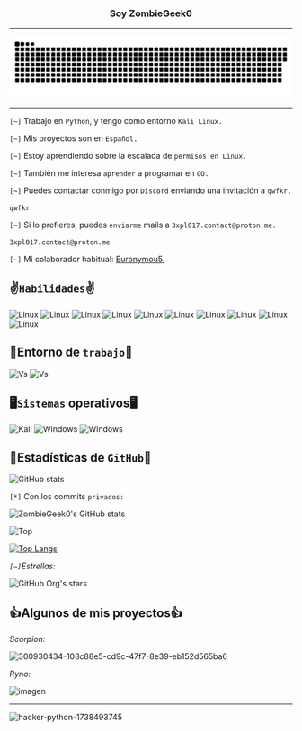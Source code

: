 <center><h3>Soy ZombieGeek0</h3></center>

<hr>

<img src="animation.svg" href="animation.svg">

<hr>

`[~]` Trabajo en `Python`, y tengo como entorno `Kali Linux.`

`[~]` Mis proyectos son en `Español.`

`[~]` Estoy aprendiendo sobre la escalada de `permisos en Linux.`

`[~]` También me interesa `aprender` a programar en `GO.`

`[~]` Puedes contactar conmigo por `Discord` enviando una invitación a `qwfkr.`

    qwfkr

`[~]` Si lo prefieres, puedes `enviarme` mails a `3xpl017.contact@proton.me.`

    3xpl017.contact@proton.me

`[~]` Mi colaborador habitual: <a href="https://www.github.com/Euronymou5">Euronymou5.<a>

## ✌️`Habilidades`✌️

![Linux](https://img.shields.io/badge/Debian-FCC624?style=for-the-badge&logo=linux&logoColor=black)
![Linux](https://img.shields.io/badge/VSCode-FCC624?style=for-the-badge&logo=visual%20studio%20code&logoColor=black)
![Linux](https://img.shields.io/badge/Python-FCC624?style=for-the-badge&logo=python&logoColor=black)
![Linux](https://img.shields.io/badge/Bash-FCC624?style=for-the-badge&logo=linux&logoColor=black)
![Linux](https://img.shields.io/badge/Batch-FCC624?style=for-the-badge&logo=windows&logoColor=black)
![Linux](https://img.shields.io/badge/VBS-FCC624?style=for-the-badge&logo=vbs&logoColor=black)
![Linux](https://img.shields.io/badge/GitHub-FCC624?style=for-the-badge&logo=github&logoColor=black)
![Linux](https://img.shields.io/badge/Markdown-FCC624?style=for-the-badge&logo=markdown&logoColor=black)
![Linux](https://img.shields.io/badge/HTML-FCC624?style=for-the-badge&logo=html&logoColor=black)
![Linux](https://img.shields.io/badge/CSS-FCC624?style=for-the-badge&logo=css&logoColor=black)


## 🤔Entorno de `trabajo`🤔
![Vs](https://img.shields.io/badge/Visual_Studio_Code-0078D4?style=for-the-badge&logo=visual%20studio%20code&logoColor=white)
![Vs](https://img.shields.io/badge/Windows_Notepad-0078D4?style=for-the-badge&logo=notepad&logoColor=white)

## 🖥️`Sistemas` operativos🖥️
![Kali](https://img.shields.io/badge/Kali_Linux-?style=for-the-badge&logo=kali-linux&logoColor=white)
![Windows](https://img.shields.io/badge/Debian-557C94?style=for-the-badge&logo=debian&logoColor=white)
![Windows](https://img.shields.io/badge/Windows-0078D6?style=for-the-badge&logo=windows&logoColor=white)

## 🗿Estadísticas de `GitHub`🗿
![GitHub stats](https://github-readme-stats.vercel.app/api?username=ZombieGeek0&show_icons=true&theme=radical)

`[*]` Con los commits `privados:`
 
![ZombieGeek0's GitHub stats](https://github-readme-stats.vercel.app/api?username=ZombieGeek0&count_private=true)

![Top](https://github-readme-stats.vercel.app/api/top-langs/?username=ZombieGeek0&hide_progress=true&theme=radical)

[![Top Langs](https://github-readme-stats.vercel.app/api/top-langs/?username=ZombieGeek0&langs_count=8)](https://github.com/ZombieGeek0/github-readme-stats)

*`[~]`Estrellas:*

![GitHub Org's stars](https://img.shields.io/github/stars/camilafernanda?style=social)

## 👍Algunos de mis proyectos👍

_Scorpion:_

![300930434-108c88e5-cd9c-47f7-8e39-eb152d565ba6](https://github.com/ZombieGeeK0/ZombieGeeK0/assets/158185295/b070f55c-5955-4d06-a4e9-ad0006d2e265)


_Ryno:_

![imagen](https://github.com/ZombieGeeK0/ZombieGeeK0/assets/158185295/6d02d6db-91b2-4a77-9401-de5918563147)

<hr>

![hacker-python-1738493745](https://github.com/ZombieGeeK0/ZombieGeeK0/assets/158185295/4517cee5-c545-44a7-a3f7-0be865456f16)
